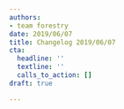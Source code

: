 ```yaml
---
authors:
- team forestry
date: 2019/06/07
title: Changelog 2019/06/07
cta:
  headline: ''
  textline: ''
  calls_to_action: []
draft: true

---
```

